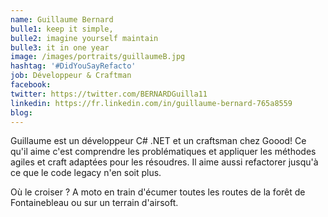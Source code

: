 ```yaml
---
name: Guillaume Bernard
bulle1: keep it simple,  
bulle2: imagine yourself maintain
bulle3: it in one year
image: /images/portraits/guillaumeB.jpg
hashtag: '#DidYouSayRefacto'
job: Développeur & Craftman
facebook: 
twitter: https://twitter.com/BERNARDGuilla11
linkedin: https://fr.linkedin.com/in/guillaume-bernard-765a8559
blog: 
---
```

Guillaume est un développeur C# .NET et un craftsman chez Goood! 
Ce qu'il aime c'est comprendre les problématiques et appliquer les méthodes agiles 
et craft adaptées pour les résoudres. Il aime aussi refactorer jusqu'à ce que le code legacy n'en soit plus.

Où le croiser ? A moto en train d'écumer toutes les routes de la forêt de Fontainebleau ou sur un terrain d'airsoft.  